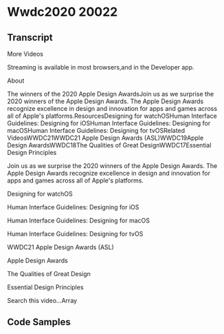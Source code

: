# Wwdc2020 20022

## Transcript

More Videos

Streaming is available in most browsers,and in the Developer app.

About

The winners of the 2020 Apple Design AwardsJoin us as we surprise the 2020 winners of the Apple Design Awards. The Apple Design Awards recognize excellence in design and innovation for apps and games across all of Apple's platforms.ResourcesDesigning for watchOSHuman Interface Guidelines: Designing for iOSHuman Interface Guidelines: Designing for macOSHuman Interface Guidelines: Designing for tvOSRelated VideosWWDC21WWDC21 Apple Design Awards (ASL)WWDC19Apple Design AwardsWWDC18The Qualities of Great DesignWWDC17Essential Design Principles

Join us as we surprise the 2020 winners of the Apple Design Awards. The Apple Design Awards recognize excellence in design and innovation for apps and games across all of Apple's platforms.

Designing for watchOS

Human Interface Guidelines: Designing for iOS

Human Interface Guidelines: Designing for macOS

Human Interface Guidelines: Designing for tvOS

WWDC21 Apple Design Awards (ASL)

Apple Design Awards

The Qualities of Great Design

Essential Design Principles

Search this video…Array

## Code Samples

